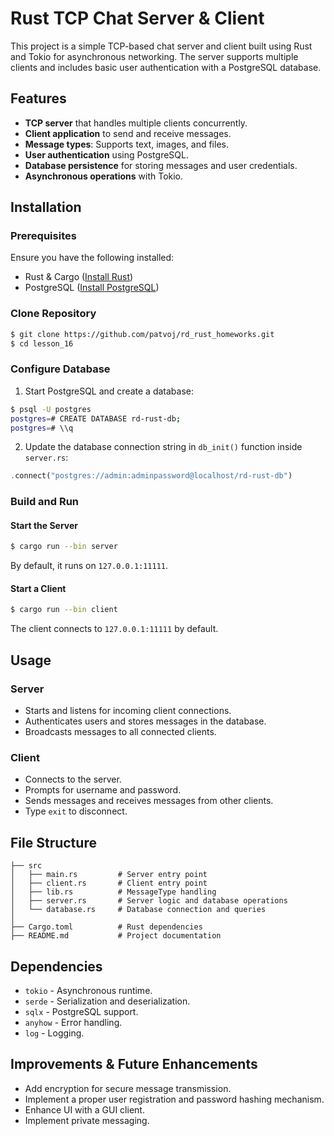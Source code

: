 # Rust TCP Chat Server & Client

This project is a simple TCP-based chat server and client built using Rust and Tokio for asynchronous networking. The server supports multiple clients and includes basic user authentication with a PostgreSQL database.

## Features

- **TCP server** that handles multiple clients concurrently.
- **Client application** to send and receive messages.
- **Message types**: Supports text, images, and files.
- **User authentication** using PostgreSQL.
- **Database persistence** for storing messages and user credentials.
- **Asynchronous operations** with Tokio.

## Installation

### Prerequisites

Ensure you have the following installed:

- Rust & Cargo ([Install Rust](https://www.rust-lang.org/tools/install))
- PostgreSQL ([Install PostgreSQL](https://www.postgresql.org/download/))

### Clone Repository

```sh
$ git clone https://github.com/patvoj/rd_rust_homeworks.git
$ cd lesson_16
```

### Configure Database

1. Start PostgreSQL and create a database:

```sh
$ psql -U postgres
postgres=# CREATE DATABASE rd-rust-db;
postgres=# \\q
```

2. Update the database connection string in `db_init()` function inside `server.rs`:

```rust
.connect("postgres://admin:adminpassword@localhost/rd-rust-db")
```

### Build and Run

#### Start the Server

```sh
$ cargo run --bin server
```

By default, it runs on `127.0.0.1:11111`.

#### Start a Client

```sh
$ cargo run --bin client
```

The client connects to `127.0.0.1:11111` by default.

## Usage

### Server

- Starts and listens for incoming client connections.
- Authenticates users and stores messages in the database.
- Broadcasts messages to all connected clients.

### Client

- Connects to the server.
- Prompts for username and password.
- Sends messages and receives messages from other clients.
- Type `exit` to disconnect.

## File Structure

```
├── src
│   ├── main.rs         # Server entry point
│   ├── client.rs       # Client entry point
│   ├── lib.rs          # MessageType handling
│   ├── server.rs       # Server logic and database operations
│   └── database.rs     # Database connection and queries
│
├── Cargo.toml          # Rust dependencies
├── README.md           # Project documentation
```

## Dependencies

- `tokio` - Asynchronous runtime.
- `serde` - Serialization and deserialization.
- `sqlx` - PostgreSQL support.
- `anyhow` - Error handling.
- `log` - Logging.

## Improvements & Future Enhancements

- Add encryption for secure message transmission.
- Implement a proper user registration and password hashing mechanism.
- Enhance UI with a GUI client.
- Implement private messaging.
